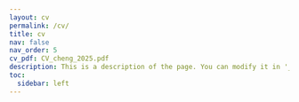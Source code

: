 ```yaml
---
layout: cv
permalink: /cv/
title: cv
nav: false
nav_order: 5
cv_pdf: CV_cheng_2025.pdf
description: This is a description of the page. You can modify it in '_pages/cv.md'. You can also change or remove the top pdf download button.
toc:
  sidebar: left
---
```

